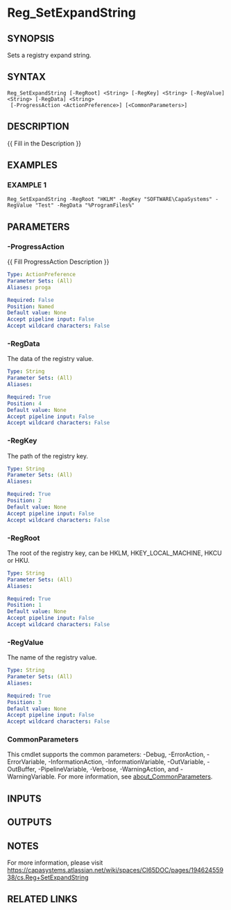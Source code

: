 # Reg_SetExpandString

## SYNOPSIS
Sets a registry expand string.

## SYNTAX

```
Reg_SetExpandString [-RegRoot] <String> [-RegKey] <String> [-RegValue] <String> [-RegData] <String>
 [-ProgressAction <ActionPreference>] [<CommonParameters>]
```

## DESCRIPTION
{{ Fill in the Description }}

## EXAMPLES

### EXAMPLE 1
```
Reg_SetExpandString -RegRoot "HKLM" -RegKey "SOFTWARE\CapaSystems" -RegValue "Test" -RegData "%ProgramFiles%"
```

## PARAMETERS

### -ProgressAction
{{ Fill ProgressAction Description }}

```yaml
Type: ActionPreference
Parameter Sets: (All)
Aliases: proga

Required: False
Position: Named
Default value: None
Accept pipeline input: False
Accept wildcard characters: False
```

### -RegData
The data of the registry value.

```yaml
Type: String
Parameter Sets: (All)
Aliases:

Required: True
Position: 4
Default value: None
Accept pipeline input: False
Accept wildcard characters: False
```

### -RegKey
The path of the registry key.

```yaml
Type: String
Parameter Sets: (All)
Aliases:

Required: True
Position: 2
Default value: None
Accept pipeline input: False
Accept wildcard characters: False
```

### -RegRoot
The root of the registry key, can be HKLM, HKEY_LOCAL_MACHINE, HKCU or HKU.

```yaml
Type: String
Parameter Sets: (All)
Aliases:

Required: True
Position: 1
Default value: None
Accept pipeline input: False
Accept wildcard characters: False
```

### -RegValue
The name of the registry value.

```yaml
Type: String
Parameter Sets: (All)
Aliases:

Required: True
Position: 3
Default value: None
Accept pipeline input: False
Accept wildcard characters: False
```

### CommonParameters
This cmdlet supports the common parameters: -Debug, -ErrorAction, -ErrorVariable, -InformationAction, -InformationVariable, -OutVariable, -OutBuffer, -PipelineVariable, -Verbose, -WarningAction, and -WarningVariable. For more information, see [about_CommonParameters](http://go.microsoft.com/fwlink/?LinkID=113216).

## INPUTS

## OUTPUTS

## NOTES
For more information, please visit https://capasystems.atlassian.net/wiki/spaces/CI65DOC/pages/19462455938/cs.Reg+SetExpandString

## RELATED LINKS
